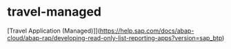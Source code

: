 # travel-managed
[Travel Application (Managed)]](https://help.sap.com/docs/abap-cloud/abap-rap/developing-read-only-list-reporting-apps?version=sap_btp)

